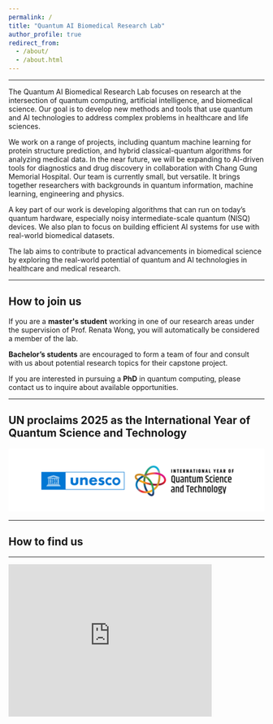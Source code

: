 ```yaml
---
permalink: /
title: "Quantum AI Biomedical Research Lab"
author_profile: true
redirect_from: 
  - /about/
  - /about.html
---
```


---

The Quantum AI Biomedical Research Lab focuses on research at the intersection of quantum computing, artificial intelligence, and biomedical science. Our goal is to develop new methods and tools that use quantum and AI technologies to address complex problems in healthcare and life sciences.

We work on a range of projects, including quantum machine learning for protein structure prediction, and hybrid classical-quantum algorithms for analyzing medical data. In the near future, we will be expanding to AI-driven tools for diagnostics and drug discovery in collaboration with Chang Gung Memorial Hospital. Our team is currently small, but versatile. It brings together researchers with backgrounds in quantum information, machine learning, engineering and physics.

A key part of our work is developing algorithms that can run on today’s quantum hardware, especially noisy intermediate-scale quantum (NISQ) devices. We also plan to focus on building efficient AI systems for use with real-world biomedical datasets.

The lab aims to contribute to practical advancements in biomedical science by exploring the real-world potential of quantum and AI technologies in healthcare and medical research. 

---

## How to join us

If you are a **master's student** working in one of our research areas under the supervision of Prof. Renata Wong, you will automatically be considered a member of the lab.

**Bachelor’s students** are encouraged to form a team of four and consult with us about potential research topics for their capstone project.

If you are interested in pursuing a **PhD** in quantum computing, please contact us to inquire about available opportunities.

---

## UN proclaims 2025 as the International Year of Quantum Science and Technology

![2025 - UN International Year of Quantum Science and Technology](images/UN-international-year-of-quantum.webp)

---

## How to find us

---

<iframe src="https://www.google.com/maps/embed?pb=!1m18!1m12!1m3!1d3615.0409939182546!2d121.38737007358895!3d25.032682838347945!2m3!1f0!2f0!3f0!3m2!1i1024!2i768!4f13.1!3m3!1m2!1s0x3442a77b20328aab%3A0xae42f4645dfa2c3a!2sChang%20Gung%20University!5e0!3m2!1sen!2stw!4v1726981272927!5m2!1sen!2stw" width="400" height="300" style="border:0;" allowfullscreen="" loading="lazy" referrerpolicy="no-referrer-when-downgrade"></iframe>
